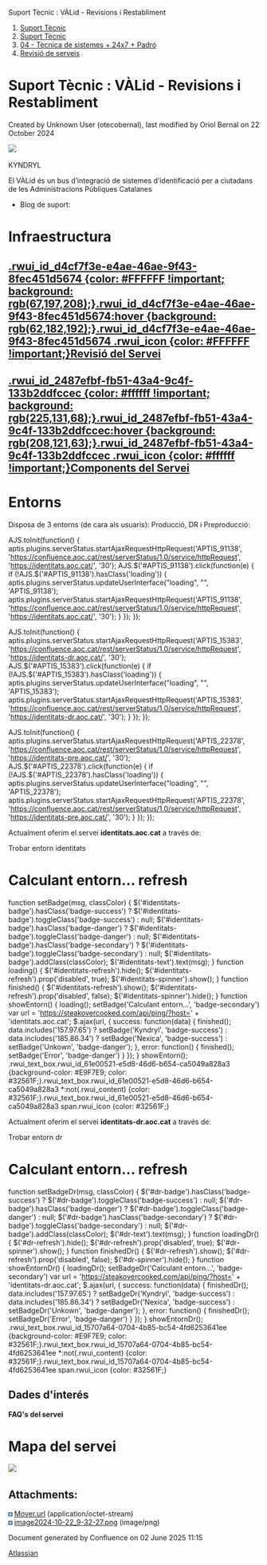 Suport Tècnic : VÀLid - Revisions i Restabliment  

1.  [Suport Tècnic](index.html)
2.  [Suport Tècnic](13893782.html)
3.  [04 - Tècnica de sistemes + 24x7 + Padró](26313202.html)
4.  [Revisió de serveis](36340340.html)

Suport Tècnic : VÀLid - Revisions i Restabliment
================================================

Created by Unknown User (otecobernal), last modified by Oriol Bernal on 22 October 2024

![](https://www.aoc.cat/wp-content/uploads/2018/11/logos-50px_valid.png)

KYNDRYL

El VÀLid és un bus d’integració de sistemes d’identificació per a ciutadans de les Administracions Públiques Catalanes

*   Blog de suport: [](https://www.aoc.cat/serveis-aoc/valid/)

Infraestructura
===============

[.rwui\_id\_d4cf7f3e-e4ae-46ae-9f43-8fec451d5674 {color: #FFFFFF !important; background: rgb(67,197,208);}.rwui\_id\_d4cf7f3e-e4ae-46ae-9f43-8fec451d5674:hover {background: rgb(62,182,192);}.rwui\_id\_d4cf7f3e-e4ae-46ae-9f43-8fec451d5674 .rwui\_icon {color: #FFFFFF !important;}Revisió del Servei](https://confluence.aoc.cat/pages/viewpage.action?pageId=36340625 "Revisió del Servei")
------------------------------------------------------------------------------------------------------------------------------------------------------------------------------------------------------------------------------------------------------------------------------------------------------------------------------------------------------------------------------------------------

[.rwui\_id\_2487efbf-fb51-43a4-9c4f-133b2ddfccec {color: #ffffff !important; background: rgb(225,131,68);}.rwui\_id\_2487efbf-fb51-43a4-9c4f-133b2ddfccec:hover {background: rgb(208,121,63);}.rwui\_id\_2487efbf-fb51-43a4-9c4f-133b2ddfccec .rwui\_icon {color: #ffffff !important;}Components del Servei](http://192.168.166.136:8080/ServeisIntegracio/mapaServeis "Components del Servei")
-----------------------------------------------------------------------------------------------------------------------------------------------------------------------------------------------------------------------------------------------------------------------------------------------------------------------------------------------------------------------------------------------

Entorns
=======

Disposa de 3 entorns (de cara als usuaris): Producció, DR i Preproducció:

AJS.toInit(function() { aptis.plugins.serverStatus.startAjaxRequestHttpRequest('APTIS\_91138', 'https://confluence.aoc.cat/rest/serverStatus/1.0/service/httpRequest', 'https://identitats.aoc.cat/', '30'); AJS.$('#APTIS\_91138').click(function(e) { if (!AJS.$('#APTIS\_91138').hasClass('loading')) { aptis.plugins.serverStatus.updateUserInterface("loading", "", 'APTIS\_91138'); aptis.plugins.serverStatus.startAjaxRequestHttpRequest('APTIS\_91138', 'https://confluence.aoc.cat/rest/serverStatus/1.0/service/httpRequest', 'https://identitats.aoc.cat/', '30'); } }); });

AJS.toInit(function() { aptis.plugins.serverStatus.startAjaxRequestHttpRequest('APTIS\_15383', 'https://confluence.aoc.cat/rest/serverStatus/1.0/service/httpRequest', 'https://identitats-dr.aoc.cat/', '30'); AJS.$('#APTIS\_15383').click(function(e) { if (!AJS.$('#APTIS\_15383').hasClass('loading')) { aptis.plugins.serverStatus.updateUserInterface("loading", "", 'APTIS\_15383'); aptis.plugins.serverStatus.startAjaxRequestHttpRequest('APTIS\_15383', 'https://confluence.aoc.cat/rest/serverStatus/1.0/service/httpRequest', 'https://identitats-dr.aoc.cat/', '30'); } }); });

AJS.toInit(function() { aptis.plugins.serverStatus.startAjaxRequestHttpRequest('APTIS\_22378', 'https://confluence.aoc.cat/rest/serverStatus/1.0/service/httpRequest', 'https://identitats-pre.aoc.cat/', '30'); AJS.$('#APTIS\_22378').click(function(e) { if (!AJS.$('#APTIS\_22378').hasClass('loading')) { aptis.plugins.serverStatus.updateUserInterface("loading", "", 'APTIS\_22378'); aptis.plugins.serverStatus.startAjaxRequestHttpRequest('APTIS\_22378', 'https://confluence.aoc.cat/rest/serverStatus/1.0/service/httpRequest', 'https://identitats-pre.aoc.cat/', '30'); } }); });

Actualment oferim el servei **identitats.aoc.cat** a través de:

Trobar entorn identitats      

Calculant entorn... refresh
===========================

function setBadge(msg, classColor) { $('#identitats-badge').hasClass('badge-success') ? $('#identitats-badge').toggleClass('badge-success') : null; $('#identitats-badge').hasClass('badge-danger') ? $('#identitats-badge').toggleClass('badge-danger') : null; $('#identitats-badge').hasClass('badge-secondary') ? $('#identitats-badge').toggleClass('badge-secondary') : null; $('#identitats-badge').addClass(classColor); $('#identitats-text').text(msg); } function loading() { $('#identitats-refresh').hide(); $('#identitats-refresh').prop('disabled', true); $('#identitats-spinner').show(); } function finished() { $('#identitats-refresh').show(); $('#identitats-refresh').prop('disabled', false); $('#identitats-spinner').hide(); } function showEntorn() { loading(); setBadge('Calculant entorn...', 'badge-secondary') var url = 'https://steakovercooked.com/api/ping/?host=' + 'identitats.aoc.cat'; $.ajax(url, { success: function(data) { finished(); data.includes('157.97.65') ? setBadge('Kyndryl', 'badge-success') : data.includes('185.86.34') ? setBadge('Nexica', 'badge-success') : setBadge('Unkown', 'badge-danger'); }, error: function() { finished(); setBadge('Error', 'badge-danger') } }); } showEntorn(); .rwui\_text\_box.rwui\_id\_61e00521-e5d8-46d6-b654-ca5049a828a3 {background-color: #E9F7E9; color: #32561F;}.rwui\_text\_box.rwui\_id\_61e00521-e5d8-46d6-b654-ca5049a828a3 \*:not(.rwui\_content) {color: #32561F;}.rwui\_text\_box.rwui\_id\_61e00521-e5d8-46d6-b654-ca5049a828a3 span.rwui\_icon {color: #32561F;}

Actualment oferim el servei **identitats-dr.aoc.cat** a través de:

Trobar entorn dr      

Calculant entorn... refresh
===========================

function setBadgeDr(msg, classColor) { $('#dr-badge').hasClass('badge-success') ? $('#dr-badge').toggleClass('badge-success') : null; $('#dr-badge').hasClass('badge-danger') ? $('#dr-badge').toggleClass('badge-danger') : null; $('#dr-badge').hasClass('badge-secondary') ? $('#dr-badge').toggleClass('badge-secondary') : null; $('#dr-badge').addClass(classColor); $('#dr-text').text(msg); } function loadingDr() { $('#dr-refresh').hide(); $('#dr-refresh').prop('disabled', true); $('#dr-spinner').show(); } function finishedDr() { $('#dr-refresh').show(); $('#dr-refresh').prop('disabled', false); $('#dr-spinner').hide(); } function showEntornDr() { loadingDr(); setBadgeDr('Calculant entorn...', 'badge-secondary') var url = 'https://steakovercooked.com/api/ping/?host=' + 'identitats-dr.aoc.cat'; $.ajax(url, { success: function(data) { finishedDr(); data.includes('157.97.65') ? setBadgeDr('Kyndryl', 'badge-success') : data.includes('185.86.34') ? setBadgeDr('Nexica', 'badge-success') : setBadgeDr('Unkown', 'badge-danger'); }, error: function() { finishedDr(); setBadgeDr('Error', 'badge-danger') } }); } showEntornDr(); .rwui\_text\_box.rwui\_id\_15707a64-0704-4b85-bc54-4fd6253641ee {background-color: #E9F7E9; color: #32561F;}.rwui\_text\_box.rwui\_id\_15707a64-0704-4b85-bc54-4fd6253641ee \*:not(.rwui\_content) {color: #32561F;}.rwui\_text\_box.rwui\_id\_15707a64-0704-4b85-bc54-4fd6253641ee span.rwui\_icon {color: #32561F;}

Dades d'interés
---------------

**FAQ's del servei**

   

             

  

Mapa del servei
===============

![](attachments/41523197/118554816.png)

Attachments:
------------

![](images/icons/bullet_blue.gif) [Mover.url](attachments/41523197/64979236.url) (application/octet-stream)  
![](images/icons/bullet_blue.gif) [image2024-10-22\_9-32-27.png](attachments/41523197/118554816.png) (image/png)  

Document generated by Confluence on 02 June 2025 11:15

[Atlassian](http://www.atlassian.com/)